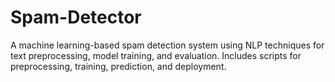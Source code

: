 # Spam-Detector
A machine learning-based spam detection system using NLP techniques for text preprocessing, model training, and evaluation. Includes scripts for preprocessing, training, prediction, and deployment.
